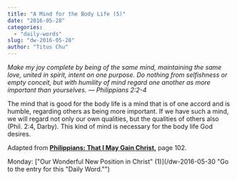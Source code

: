 ```yaml
---
title: "A Mind for the Body Life (5)"
date: "2016-05-28"
categories: 
  - "daily-words"
slug: "dw-2016-05-28"
author: "Titus Chu"
---
```


_Make my joy complete by being of the same mind, maintaining the same love, united in spirit, intent on one purpose. Do nothing from selfishness or empty conceit, but with humility of mind regard one another as more important than yourselves._ _— Philippians 2:2-4_

The mind that is good for the body life is a mind that is of one accord and is humble, regarding others as being more important. If we have such a mind, we will regard not only our own qualities, but the qualities of others also (Phil. 2:4, Darby). This kind of mind is necessary for the body life God desires.

Adapted from __[Philippians: That I May Gain Christ,](/book-philippians/ "Go to the listing for this book.")__ page 102.

Monday: ["Our Wonderful New Position in Christ" (1)](/dw-2016-05-30 "Go to the entry for this "Daily Word."")
